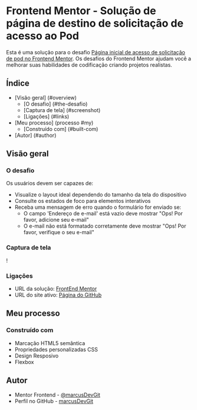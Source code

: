 # Frontend Mentor - Solução de página de destino de solicitação de acesso ao Pod

Esta é uma solução para o desafio [Página inicial de acesso de solicitação de pod no Frontend Mentor](https://www.frontendmentor.io/challenges/pod-request-access-landing-page-eyTmdkLSG). Os desafios do Frontend Mentor ajudam você a melhorar suas habilidades de codificação criando projetos realistas. 

## Índice

- [Visão geral] (#overview)
  - [O desafio] (#the-desafio)
  - [Captura de tela] (#screenshot)
  - [Ligações] (#links)
- [Meu processo] (processo #my)
  - [Construído com] (#built-com)
- [Autor] (#author)

## Visão geral

### O desafio

Os usuários devem ser capazes de:

- Visualize o layout ideal dependendo do tamanho da tela do dispositivo
- Consulte os estados de foco para elementos interativos
- Receba uma mensagem de erro quando o formulário for enviado se:
  - O campo 'Endereço de e-mail' está vazio deve mostrar "Ops! Por favor, adicione seu e-mail"
  - O e-mail não está formatado corretamente deve mostrar "Ops! Por favor, verifique o seu e-mail"

### Captura de tela

! [](./capitura.png)

### Ligações

- URL da solução: [FrontEnd Mentor](https://www.frontendmentor.io/solutions/)
- URL do site ativo: [Página do GitHub](https://marcusdevgit.github.io/PodRequestAccessLandingPage/)

## Meu processo

### Construído com

- Marcação HTML5 semântica
- Propriedades personalizadas CSS
- Design Resposivo
- Flexbox

## Autor

- Mentor Frontend - [@marcusDevGit](https://www.frontendmentor.io/profile/marcusDevGit)
- Perfil no GitHub - [marcusDevGit](https://github.com/marcusDevGit)
